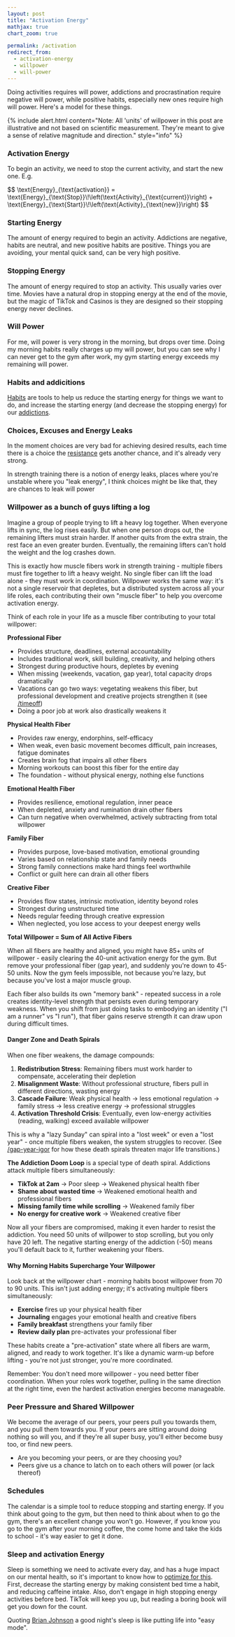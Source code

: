 ```yaml
---
layout: post
title: "Activation Energy"
mathjax: true
chart_zoom: true

permalink: /activation
redirect_from:
  - activation-energy
  - willpower
  - will-power
---
```


Doing activities requires will power, addictions and procrastination require negative will power, while positive habits, especially new ones require high will power. Here's a model for these things.

{% include alert.html content="Note: All 'units' of willpower in this post are illustrative and not based on scientific measurement. They're meant to give a sense of relative magnitude and direction." style="info" %}

<script src="https://cdnjs.cloudflare.com/ajax/libs/Chart.js/3.6.2/chart.min.js" integrity="sha512-tMabqarPtykgDtdtSqCL3uLVM0gS1ZkUAVhRFu1vSEFgvB73niFQWJuvviDyBGBH22Lcau4rHB5p2K2T0Xvr6Q==" crossorigin="anonymous" referrerpolicy="no-referrer"></script>
<script src="https://cdnjs.cloudflare.com/ajax/libs/chartjs-plugin-annotation/1.2.1/chartjs-plugin-annotation.min.js" integrity="sha512-ooJBPaW5ClG2gzDFT6KIKVeA8Pcie6InrV/gFP+RH6P2hrCJNVjaggZrxT/CeBakKwOlSUwHEwMCa5iny0uJtw==" crossorigin="anonymous" referrerpolicy="no-referrer"></script>

### Activation Energy

To begin an activity, we need to stop the current activity, and start the new one. E.g.

<p>
$$
\text{Energy}_{\text{activation}}
   = \text{Energy}_{\text{Stop}}\!\left(\text{Activity}_{\text{current}}\right)
   + \text{Energy}_{\text{Start}}\!\left(\text{Activity}_{\text{new}}\right)
$$

</p>

### Starting Energy

The amount of energy required to begin an activity. Addictions are negative, habits are neutral, and new positive habits are positive. Things you are avoiding, your mental quick sand, can be very high positive.

<canvas id="chart-starting-energy" class="chart-zoom-enabled"></canvas>

<script>
defer (()=>  {
const ctx = "chart-starting-energy"
const myChart = new Chart(ctx, {
    type: 'bar',
    data: {
        labels: ['TikTok','Going to Work' ,  'Existing Habit', 'Meditating',  'Thing being avoided', ],
        datasets: [{
            label:"",
            data: [-50, -10, 5, 20, 80 ],
            backgroundColor: [
                'rgba(0, 200, 0, 0.6)',      // Green for TikTok (easy/addictive)
                'rgba(100, 180, 0, 0.6)',     // Light green for Going to Work
                'rgba(255, 206, 86, 0.6)',    // Yellow for Existing Habit (neutral)
                'rgba(255, 140, 0, 0.6)',     // Orange for Meditating
                'rgba(255, 0, 0, 0.6)',       // Red for Thing being avoided (hard)
            ],
        }]
    },
    options: {
        plugins: {
            autocolors:true,
            legend: {
                display: false
            },
            title: {
                display: true,
                text: 'Starting Energy By Activity'
       }
        },

        scales: {
                y: {
                    beginAtZero: true
                }
            }
    }

});
console.log(ctx,myChart)
})
</script>

### Stopping Energy

The amount of energy required to stop an activity. This usually varies over time. Movies have a natural drop in stopping energy at the end of the movie, but the magic of TikTok and Casinos is they are designed so their stopping energy never declines.

<canvas id="chart-stopping-over-time" class="chart-zoom-enabled"></canvas>

<script>
defer(() => {
  const ctx = "chart-stopping-over-time";

const myChart = new Chart(ctx, {
"type": "line",
"data": {
"labels": ["00h30", "01h00", "01h30", "02h00", "02h30"],
"datasets": [
{
"label": "TikTok",
"data": [40, 30, 28, 27, 26],
"borderColor": "rgba(255, 0, 0, 0.8)",      // Red - hard to stop
"backgroundColor": "rgba(255, 0, 0, 0.2)",
      tension: 0.4,
},
{
"label": "Movie",
"data": [35, 40, 40, 35, 10],
"borderColor": "rgba(0, 200, 0, 0.8)",      // Green - easier to stop (natural ending)
"backgroundColor": "rgba(0, 200, 0, 0.2)",
      tension: 0.4,
},
]
},
"options": {
"plugins": {
"title": {
"display": true,
"text": "Stopping Energy over time in hours"
},
},

      "scales": {
        "y": {
          "beginAtZero": true
        }
      },
      "elements": {
        "point": {
          "radius": 0
        }
      }
    }

});
console.log(ctx, myChart);
})
</script>

### Will Power

For me, will power is very strong in the morning, but drops over time. Doing my morning habits really charges up my will power, but you can see why I can never get to the gym after work, my gym starting energy exceeds my remaining will power.

<canvas id="chart-willpower-over-time" class="chart-zoom-enabled"></canvas>

<script>
defer(() => {
  const ctx = "chart-willpower-over-time";
  annotations = {
    /*
        line1:{
            // Indicates the type of annotation
            type: 'line',
            ymin: 80,
            ymax: 80,
            borderColor: 'rgb(255, 99, 132)',
            borderWidth: 2,
        }
*/
    "l1": {
      // Indicates the type of annotation
      "type": "label",
      "xValue": 2.5,
      "yValue": 50,
      "content": ["Why I never go to the", " gym after work"]
    },
    "l2": {
      // Indicates the type of annotation
      "type": "point",
      "xValue": 2.5,
      "yValue": 35,
      "backgroundColor": "rgb(0, 128, 0)",
      "label": {
        "enabled": true,
        "content": "I wish I was here"
      }
    },
    "vline": {
      "type": "line",
        borderDash: [6, 6],
      "value": 40,
      scaleID:"y",
      "label": {
        "enabled": true,
        "content": "Gym Starting Energy"
      }
    }
  };

const myChart = new Chart(ctx, {
"type": "line",
"data": {
"labels": ["5:00", "8:00", "15:00", "20:00"],
"datasets": [
{
"label": "Default",
"data": [80, 70, 20, 10],
"borderColor": "rgba(255, 140, 0, 0.8)",    // Orange - moderate/default state
"backgroundColor": "rgba(255, 140, 0, 0.2)",
tension: 0.4,
},
{
"label": "With Morning Habits",
"data": [80, 90, 30, 15],
"borderColor": "rgba(0, 200, 0, 0.8)",      // Green - improved/energized state
"backgroundColor": "rgba(0, 200, 0, 0.2)",
tension:0.4,
}
]
},
"options": {
"plugins": {
"title": {
"display": true,
"text": "Will Power over Time"
},
"annotation": {
"annotations": annotations
}
},

      "scales": {
        "y": {
          "beginAtZero": true
        }
      },
      "elements": {
        "point": {
          "radius": 0
        }
      }
    }

});
console.log(ctx, myChart);
})
</script>

### Habits and addicitions

[Habits](/habits) are tools to help us reduce the starting energy for things we want to do, and increase the starting energy (and decrease the stopping energy) for our [addictions](/addiction).

### Choices, Excuses and Energy Leaks

In the moment choices are very bad for achieving desired results, each time there is a choice the [resistance](/resistance) gets another chance, and it's already very strong.

In strength training there is a notion of energy leaks, places where you're unstable where you "leak energy", I think choices might be like that, they are chances to leak will power

### Willpower as a bunch of guys lifting a log

Imagine a group of people trying to lift a heavy log together. When everyone lifts in sync, the log rises easily. But when one person drops out, the remaining lifters must strain harder. If another quits from the extra strain, the rest face an even greater burden. Eventually, the remaining lifters can't hold the weight and the log crashes down.

This is exactly how muscle fibers work in strength training - multiple fibers must fire together to lift a heavy weight. No single fiber can lift the load alone - they must work in coordination. Willpower works the same way: it's not a single reservoir that depletes, but a distributed system across all your life roles, each contributing their own "muscle fiber" to help you overcome activation energy.

Think of each role in your life as a muscle fiber contributing to your total willpower:

**Professional Fiber**

- Provides structure, deadlines, external accountability
- Includes traditional work, skill building, creativity, and helping others
- Strongest during productive hours, depletes by evening
- When missing (weekends, vacation, gap year), total capacity drops dramatically
- Vacations can go two ways: vegetating weakens this fiber, but professional development and creative projects strengthen it (see [/timeoff](/timeoff))
- Doing a poor job at work also drastically weakens it

**Physical Health Fiber**

- Provides raw energy, endorphins, self-efficacy
- When weak, even basic movement becomes difficult, pain increases, fatigue dominates
- Creates brain fog that impairs all other fibers
- Morning workouts can boost this fiber for the entire day
- The foundation - without physical energy, nothing else functions

**Emotional Health Fiber**

- Provides resilience, emotional regulation, inner peace
- When depleted, anxiety and rumination drain other fibers
- Can turn negative when overwhelmed, actively subtracting from total willpower

**Family Fiber**

- Provides purpose, love-based motivation, emotional grounding
- Varies based on relationship state and family needs
- Strong family connections make hard things feel worthwhile
- Conflict or guilt here can drain all other fibers

**Creative Fiber**

- Provides flow states, intrinsic motivation, identity beyond roles
- Strongest during unstructured time
- Needs regular feeding through creative expression
- When neglected, you lose access to your deepest energy wells

**Total Willpower = Sum of All Active Fibers**

When all fibers are healthy and aligned, you might have 85+ units of willpower - easily clearing the 40-unit activation energy for the gym. But remove your professional fiber (gap year), and suddenly you're down to 45-50 units. Now the gym feels impossible, not because you're lazy, but because you've lost a major muscle group.

Each fiber also builds its own "memory bank" - repeated success in a role creates identity-level strength that persists even during temporary weakness. When you shift from just doing tasks to embodying an identity ("I am a runner" vs "I run"), that fiber gains reserve strength it can draw upon during difficult times.

#### Danger Zone and Death Spirals

When one fiber weakens, the damage compounds:

1. **Redistribution Stress**: Remaining fibers must work harder to compensate, accelerating their depletion
2. **Misalignment Waste**: Without professional structure, fibers pull in different directions, wasting energy
3. **Cascade Failure**: Weak physical health → less emotional regulation → family stress → less creative energy → professional struggles
4. **Activation Threshold Crisis**: Eventually, even low-energy activities (reading, walking) exceed available willpower

This is why a "lazy Sunday" can spiral into a "lost week" or even a "lost year" - once multiple fibers weaken, the system struggles to recover. (See [/gap-year-igor](/gap-year-igor) for how these death spirals threaten major life transitions.)

**The Addiction Doom Loop** is a special type of death spiral. Addictions attack multiple fibers simultaneously:

- **TikTok at 2am** → Poor sleep → Weakened physical health fiber
- **Shame about wasted time** → Weakened emotional health and professional fibers
- **Missing family time while scrolling** → Weakened family fiber
- **No energy for creative work** → Weakened creative fiber

Now all your fibers are compromised, making it even harder to resist the addiction. You need 50 units of willpower to stop scrolling, but you only have 20 left. The negative starting energy of the addiction (-50) means you'll default back to it, further weakening your fibers.

#### Why Morning Habits Supercharge Your Willpower

Look back at the willpower chart - morning habits boost willpower from 70 to 90 units. This isn't just adding energy; it's activating multiple fibers simultaneously:

- **Exercise** fires up your physical health fiber
- **Journaling** engages your emotional health and creative fibers
- **Family breakfast** strengthens your family fiber
- **Review daily plan** pre-activates your professional fiber

These habits create a "pre-activation" state where all fibers are warm, aligned, and ready to work together. It's like a dynamic warm-up before lifting - you're not just stronger, you're more coordinated.

Remember: You don't need more willpower - you need better fiber coordination. When your roles work together, pulling in the same direction at the right time, even the hardest activation energies become manageable.

### Peer Pressure and Shared Willpower

We become the average of our peers, your peers pull you towards them, and you pull them towards you. If your peers are sitting around doing nothing so will you, and if they're all super busy, you'll either become busy too, or find new peers.

- Are you becoming your peers, or are they choosing you?
- Peers give us a chance to latch on to each others will power (or lack thereof)

### Schedules

The calendar is a simple tool to reduce stopping and starting energy. If you think about going to the gym, but then need to think about when to go the gym, there's an excellent change you won't go. However, if you know you go to the gym after your morning coffee, the come home and take the kids to school - it's way easier to get it done.

### Sleep and activation Energy

Sleep is something we need to activate every day, and has a huge impact on our mental health, so it's important to know how to [optimize for this](/insomnia). First, decrease the starting energy by making consistent bed time a habit, and reducing caffeine intake. Also, don't engage in high stopping energy activities before bed. TikTok will keep you up, but reading a boring book will get you down for the count.

Quoting [Brian Johnson](/blueprint) a good night's sleep is like putting life into "easy mode".
